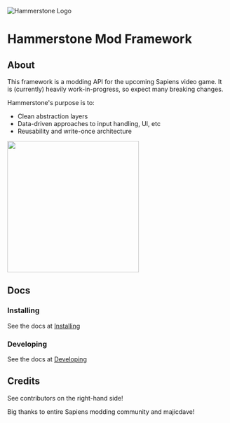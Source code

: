 ![Hammerstone Logo](https://sirlich.github.io/sapiens-modding-wiki/assets/hammerstone_wide.cc13ae54.png)
# Hammerstone Mod Framework

## About
This framework is a modding API for the upcoming Sapiens video game. It is (currently) heavily work-in-progress, so expect many breaking changes.

Hammerstone's purpose is to: 
* Clean abstraction layers
* Data-driven approaches to input handling, UI, etc
* Reusability and write-once architecture

[<img src="https://discord.com/assets/cb48d2a8d4991281d7a6a95d2f58195e.svg" width="300"/>](https://discord.gg/WnN8hj2Fyg)


## Docs

### Installing

See the docs at [Installing](https://sirlich.github.io/sapiens-modding-wiki/hammerstone/installing.html)

### Developing

See the docs at [Developing](https://sirlich.github.io/sapiens-modding-wiki/hammerstone/getting-started.html)

## Credits

See contributors on the right-hand side!

Big thanks to entire Sapiens modding community and majicdave!
